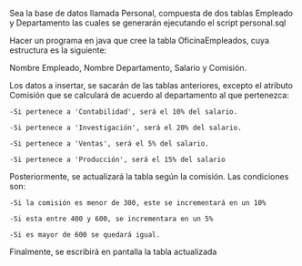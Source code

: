 Sea la base de datos llamada Personal, compuesta de dos tablas Empleado y Departamento las cuales se generarán ejecutando el script personal.sql


Hacer un programa en java que cree la tabla OficinaEmpleados, cuya estructura es la siguiente:


Nombre Empleado, Nombre Departamento, Salario y Comisión.


Los datos a insertar, se sacarán de las tablas anteriores, excepto el atributo Comisión que se calculará de acuerdo al departamento al que pertenezca:


    -Si pertenece a 'Contabilidad', será el 10% del salario.

    -Si pertenece a 'Investigación', será el 20% del salario.

    -Si pertenece a 'Ventas', será el 5% del salario.

    -Si pertenece a 'Producción', será el 15% del salario


Posteriormente, se actualizará la tabla según la comisión. Las condiciones son:


    -Si la comisión es menor de 300, este se incrementará en un 10%

    -Si esta entre 400 y 600, se incrementara en un 5%

    -Si es mayor de 600 se quedará igual.


Finalmente, se escribirá en pantalla la tabla actualizada